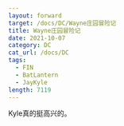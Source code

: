 ```yaml
---
layout: forward
target: /docs/DC/Wayne庄园冒险记
title: Wayne庄园冒险记
date: 2021-10-07
category: DC
cat_url: /docs/DC
tags: 
  - FIN
  - BatLantern
  - JayKyle
length: 7119
---
```


Kyle真的挺高兴的。
